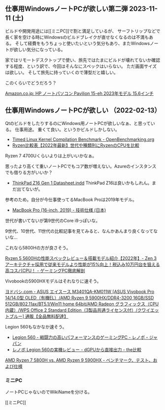 ## 仕事用WindowsノートPCが欲しい第二弾 2023-11-11 (土)

ビルドや開発用途には[[ミニPC]]で割と満足しているが、
サーフトリップなどで長く家を空ける時にWindowsのビルドブレイクが直せなくなるのは不満もある。
そして経費をもうちょっと使いたいという気分もあり、またWindowsノートが欲しい気分になっている。

家ではリモートデスクトップで使い、旅先ではたまにビルドが壊れてないか確認する程度、という訳で、今回はそんなにスペックはいらない。
ただ画面サイズは欲しい。
そして旅先に持っていくので薄型だと嬉しい。

このくらいでどうだろう？

[Amazon.co.jp: HP ノートパソコン Pavilion 15-eh 2023年モデル 15.6インチ](https://www.amazon.co.jp/dp/B0C3CC5DB8?ref=emc_p_m_5_i_atc&th=1)


## 仕事用WindowsノートPCが欲しい （2022-02-13）

QtのビルドをしたりするのにWindows用ノートPCが欲しいなぁ、と思っている。
仕事用途。
重くて良い。というかビルドしかしない。

- [Timed Linux Kernel Compilation Benchmark - OpenBenchmarking.org](https://openbenchmarking.org/test/pts/build-linux-kernel-1.13.0)
- [Ryzen比較表【2022年最新】世代や種類別にRyzenのCPUを比較](https://pcrecommend.com/cpu/ryzen/)

Ryzen 7 4700Uくらいよりは上がいいかなぁ。

思ったより高くて重いノートPCでもコア数が増えない。Azureのインスタンスでも借りる方がいいか？

- [ThinkPad Z16 Gen 1 Datasheet.indd](https://news.lenovo.com/wp-content/uploads/2022/01/ThinkPad-Z16-Gen-1-Datasheet.pdf) ThinkPad Z16は良いかもしれん。まだ出てないが。

参考のため。自分が今仕事使ってるMacBook Proは2019年モデル。

- [MacBook Pro (16-inch, 2019) - 技術仕様 (日本)](https://support.apple.com/kb/SP809?locale=ja_JP)

世代が書いてないが第9世代のCore i9っぽいな。

9世代、10世代、11世代の比較記事を見てみると、なんかあんまり良くなってないな…

これなら5800Hの方が良さそう。

[Ryzen 5 5600Hの性能スペックレビュー＆搭載モデル紹介【2022年】- Zen 3アーキテクチャ採用で従来モデルより性能が15%向上！税込み10万円台を狙える高コスパCPU！ - ゲーミングPC徹底解剖](https://gamingpcs.jp/hikaku/hikaku_cpu/ryzen-5-5600h/)

Vivobookの5900HXモデルはそれなりに速そう。

[ヨドバシ.com - ASUS エイスース M3401QA-KM011W [ASUS Vivobook Pro 14/14.0型 OLED（有機EL）/AMD Ryzen 9 5900HX/DDR4-3200 16GB/SSD 512GB/802.11ax/BT5.1/Win11 home 64bit/AMD Radeon グラフィックス（CPU内蔵）/WPS Office 2 Standard Edition（3製品共通ライセンス付）/クワイエットブルー] 通販【全品無料配達】](https://www.yodobashi.com/product/100000001006781210/)

Legion 560もなかなか速そう。
- [Legion 560 - 戦闘力の高いパフォーマンスのゲーミングPC - レノボ・ジャパン](https://www.lenovo.com/jp/ja/notebooks/legion-laptops/legion-5-series/Legion-5-15ACH6H/p/82JW00D4JP)
- [レノボ Legion 560の実機レビュー - dGPUから直接出力 - the比較](https://thehikaku.net/pc/lenovo/21Legion-560.html)

[AMD Ryzen 7 5800H vs. AMD Ryzen 9 5900HX - ベンチマーク、テスト、および仕様](https://www.cpu-monkey.com/ja/compare_cpu-amd_ryzen_7_5800h-vs-amd_ryzen_9_5900hx)

### ミニPC

ノートPCじゃないのでWikiNameを分ける。

[[ミニPC]]